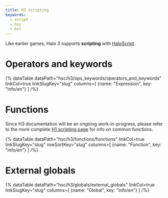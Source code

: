 ```yaml
---
title: H3 scripting
keywords:
  - script
  - hsc
  - bsl
---
```

Like earlier games, Halo 3 supports **scripting** with [HaloScript](~general/scripting).

# Operators and keywords
{% dataTable
  dataPath="hsc/h3/ops_keywords/operators_and_keywords"
  linkCol=true
  linkSlugKey="slug"
  columns=[
    {name: "Expression", key: "info/en"}
  ]
/%}

# Functions
Since H3 documentation will be an ongoing work-in-progress, please refer to the more complete [H1 scripting page](~h1/scripting) for info on common functions.

{% dataTable
  dataPath="hsc/h3/functions/functions"
  linkCol=true
  linkSlugKey="slug"
  rowSortKey="slug"
  columns=[
    {name: "Function", key: "info/en"}
  ]
/%}

# External globals
{% dataTable
  dataPath="hsc/h3/globals/external_globals"
  linkCol=true
  linkSlugKey="slug"
  columns=[
    {name: "Global", key: "info/en"}
  ]
/%}
